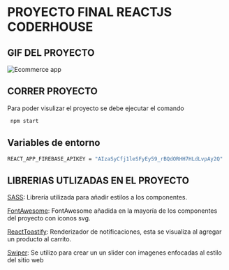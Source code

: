 # PROYECTO FINAL REACTJS CODERHOUSE



## GIF DEL PROYECTO

![Ecommerce app](https://user-images.githubusercontent.com/98171814/176560296-08cd9e00-81a3-46de-9f3d-e4866ccd4809.gif)

## CORRER PROYECTO

Para poder visulizar el proyecto se debe ejecutar el comando

```bash
 npm start
```

## Variables de entorno

```bash
REACT_APP_FIREBASE_APIKEY = "AIzaSyCfj1leSFyEy59_rBQdORHH7HLdLvpAy2Q"
```


## LIBRERIAS UTLIZADAS EN EL PROYECTO
[SASS](https://sass-lang.com/): Librería utilizada para añadir estilos a los componentes.

[FontAwesome](https://fontawesome.com/): FontAwesome añadida en la mayoría de los componentes del proyecto con iconos svg.

[ReactToastify](https://www.npmjs.com/package/react-toastify): Renderizador de notificaciones, esta se visualiza al agregar un producto al carrito.

[Swiper](https://swiperjs.com/): Se utilizo para crear un un slider con imagenes enfocadas al estilo del sitio web
